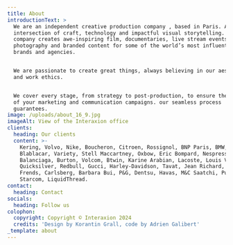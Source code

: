 ```yaml
---
title: About
introductionText: >
  We are an independent creative production company , based in Paris. At the
  intersection of craft, technology and impactful visual storytelling. the
  company creates awe-inspiring film, documentaries, live stream events, still
  photography and branded content for some of the world’s most influential
  brands and agencies.


  We are passionate to create great things, always believing in our aesthetic
  and work ethics.


  We cover every stage, from strategy to post-production, to ensure the success
  of your marketing and communication campaigns. our seamless process
  guarantees.
image: /uploads/about_16_9.jpg
imageAlt: View of the Interaxion office
clients:
  heading: Our clients
  content: >-
    Kering, Volvo, Nike, Boucheron, Citroen, Rossignol, BNP Paris, BMW,
    Blablacar, Variety, Stell Maccartney, Oxbow, Eric Bompard, Nespresso,
    Balanciaga, Burton, Volcom, Btwin, Karine Arabian, Lacoste, Louis Vuitton,
    Quicksilver, Redbull, Gucci, Harley-Davidson, Tavat, Jean Richard, Converse,
    Frends, Carlsberg, Barbara Bui, P&G, Dentsu, Havas, M&C Saatchi, Publicis,
    Starcom, LiquidThread.
contact:
  heading: Contact
socials:
  heading: Follow us
colophon:
  copyright: Copyright © Interaxion 2024
  credits: 'Design by Korantin Grall, code by Adrien Galibert'
_template: about
---
```


